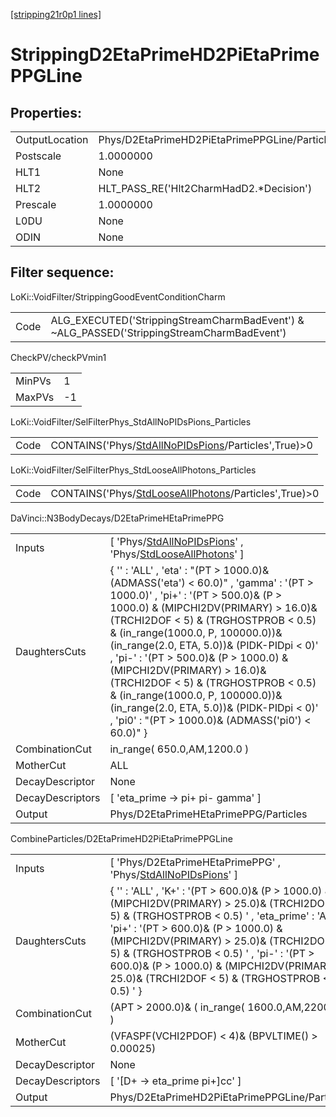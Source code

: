 [[stripping21r0p1 lines]](./stripping21r0p1-index)

# StrippingD2EtaPrimeHD2PiEtaPrimePPGLine

## Properties:

|                |                                               |
|----------------|-----------------------------------------------|
| OutputLocation | Phys/D2EtaPrimeHD2PiEtaPrimePPGLine/Particles |
| Postscale      | 1.0000000                                     |
| HLT1           | None                                          |
| HLT2           | HLT_PASS_RE('Hlt2CharmHadD2.\*Decision')      |
| Prescale       | 1.0000000                                     |
| L0DU           | None                                          |
| ODIN           | None                                          |

## Filter sequence:

LoKi::VoidFilter/StrippingGoodEventConditionCharm

|      |                                                                                            |
|------|--------------------------------------------------------------------------------------------|
| Code | ALG_EXECUTED('StrippingStreamCharmBadEvent') & ~ALG_PASSED('StrippingStreamCharmBadEvent') |

CheckPV/checkPVmin1

|        |     |
|--------|-----|
| MinPVs | 1   |
| MaxPVs | -1  |

LoKi::VoidFilter/SelFilterPhys_StdAllNoPIDsPions_Particles

|      |                                                                                                             |
|------|-------------------------------------------------------------------------------------------------------------|
| Code | CONTAINS('Phys/[StdAllNoPIDsPions](./stripping21r0p1-commonparticles-stdallnopidspions)/Particles',True)\>0 |

LoKi::VoidFilter/SelFilterPhys_StdLooseAllPhotons_Particles

|      |                                                                                                               |
|------|---------------------------------------------------------------------------------------------------------------|
| Code | CONTAINS('Phys/[StdLooseAllPhotons](./stripping21r0p1-commonparticles-stdlooseallphotons)/Particles',True)\>0 |

DaVinci::N3BodyDecays/D2EtaPrimeHEtaPrimePPG

|                  |                                                                                                                                                                                                                                                                                                                                                                                                                                                                                                                                                       |
|------------------|-------------------------------------------------------------------------------------------------------------------------------------------------------------------------------------------------------------------------------------------------------------------------------------------------------------------------------------------------------------------------------------------------------------------------------------------------------------------------------------------------------------------------------------------------------|
| Inputs           | [ 'Phys/[StdAllNoPIDsPions](./stripping21r0p1-commonparticles-stdallnopidspions)' , 'Phys/[StdLooseAllPhotons](./stripping21r0p1-commonparticles-stdlooseallphotons)' ]                                                                                                                                                                                                                                                                                                                                                                             |
| DaughtersCuts    | { '' : 'ALL' , 'eta' : "(PT \> 1000.0)& (ADMASS('eta') \< 60.0)" , 'gamma' : '(PT \> 1000.0)' , 'pi+' : '(PT \> 500.0)& (P \> 1000.0) & (MIPCHI2DV(PRIMARY) \> 16.0)& (TRCHI2DOF \< 5) & (TRGHOSTPROB \< 0.5) & (in_range(1000.0, P, 100000.0))& (in_range(2.0, ETA, 5.0))& (PIDK-PIDpi \< 0)' , 'pi-' : '(PT \> 500.0)& (P \> 1000.0) & (MIPCHI2DV(PRIMARY) \> 16.0)& (TRCHI2DOF \< 5) & (TRGHOSTPROB \< 0.5) & (in_range(1000.0, P, 100000.0))& (in_range(2.0, ETA, 5.0))& (PIDK-PIDpi \< 0)' , 'pi0' : "(PT \> 1000.0)& (ADMASS('pi0') \< 60.0)" } |
| CombinationCut   | in_range( 650.0,AM,1200.0 )                                                                                                                                                                                                                                                                                                                                                                                                                                                                                                                           |
| MotherCut        | ALL                                                                                                                                                                                                                                                                                                                                                                                                                                                                                                                                                   |
| DecayDescriptor  | None                                                                                                                                                                                                                                                                                                                                                                                                                                                                                                                                                  |
| DecayDescriptors | [ 'eta_prime -\> pi+ pi- gamma' ]                                                                                                                                                                                                                                                                                                                                                                                                                                                                                                                   |
| Output           | Phys/D2EtaPrimeHEtaPrimePPG/Particles                                                                                                                                                                                                                                                                                                                                                                                                                                                                                                                 |

CombineParticles/D2EtaPrimeHD2PiEtaPrimePPGLine

|                  |                                                                                                                                                                                                                                                                                                                                                                                           |
|------------------|-------------------------------------------------------------------------------------------------------------------------------------------------------------------------------------------------------------------------------------------------------------------------------------------------------------------------------------------------------------------------------------------|
| Inputs           | [ 'Phys/D2EtaPrimeHEtaPrimePPG' , 'Phys/[StdAllNoPIDsPions](./stripping21r0p1-commonparticles-stdallnopidspions)' ]                                                                                                                                                                                                                                                                     |
| DaughtersCuts    | { '' : 'ALL' , 'K+' : '(PT \> 600.0)& (P \> 1000.0) & (MIPCHI2DV(PRIMARY) \> 25.0)& (TRCHI2DOF \< 5) & (TRGHOSTPROB \< 0.5) ' , 'eta_prime' : 'ALL' , 'pi+' : '(PT \> 600.0)& (P \> 1000.0) & (MIPCHI2DV(PRIMARY) \> 25.0)& (TRCHI2DOF \< 5) & (TRGHOSTPROB \< 0.5) ' , 'pi-' : '(PT \> 600.0)& (P \> 1000.0) & (MIPCHI2DV(PRIMARY) \> 25.0)& (TRCHI2DOF \< 5) & (TRGHOSTPROB \< 0.5) ' } |
| CombinationCut   | (APT \> 2000.0)& ( in_range( 1600.0,AM,2200.0) )                                                                                                                                                                                                                                                                                                                                          |
| MotherCut        | (VFASPF(VCHI2PDOF) \< 4)& (BPVLTIME() \> 0.00025)                                                                                                                                                                                                                                                                                                                                         |
| DecayDescriptor  | None                                                                                                                                                                                                                                                                                                                                                                                      |
| DecayDescriptors | [ '[D+ -\> eta_prime pi+]cc' ]                                                                                                                                                                                                                                                                                                                                                        |
| Output           | Phys/D2EtaPrimeHD2PiEtaPrimePPGLine/Particles                                                                                                                                                                                                                                                                                                                                             |
